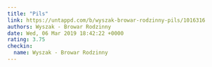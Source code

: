 ```yaml
---
title: "Pils"
link: https://untappd.com/b/wyszak-browar-rodzinny-pils/1016316
authors: Wyszak - Browar Rodzinny
date: Wed, 06 Mar 2019 18:42:22 +0000
rating: 3.75
checkin:
  name: Wyszak - Browar Rodzinny
---
```

